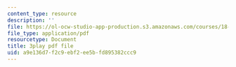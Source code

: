 ```yaml
---
content_type: resource
description: ''
file: https://ol-ocw-studio-app-production.s3.amazonaws.com/courses/18-06sc-linear-algebra-fall-2011/a9e136d7f2c9ebf2ee5bfd895382ccc9_l88D4r74gtM.pdf
file_type: application/pdf
resourcetype: Document
title: 3play pdf file
uid: a9e136d7-f2c9-ebf2-ee5b-fd895382ccc9
---
```

